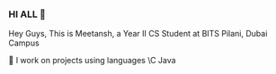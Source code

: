 ### HI ALL 👋

Hey Guys, This is Meetansh, a Year II CS Student at BITS Pilani, Dubai Campus

🔭 I work on projects using languages 
         \C
         Java
         
       

<!--
**Meetansh7608/Meetansh7608** is a ✨ _special_ ✨ repository because its `README.md` (this file) appears on your GitHub profile.

Here are some ideas to get you started:

- 🔭 I’m currently working on ...
- 🌱 I’m currently learning ...
- 👯 I’m looking to collaborate on ...
- 🤔 I’m looking for help with ...
- 💬 Ask me about ...
- 📫 How to reach me: ...
- 😄 Pronouns: ...
- ⚡ Fun fact: ...
-->
